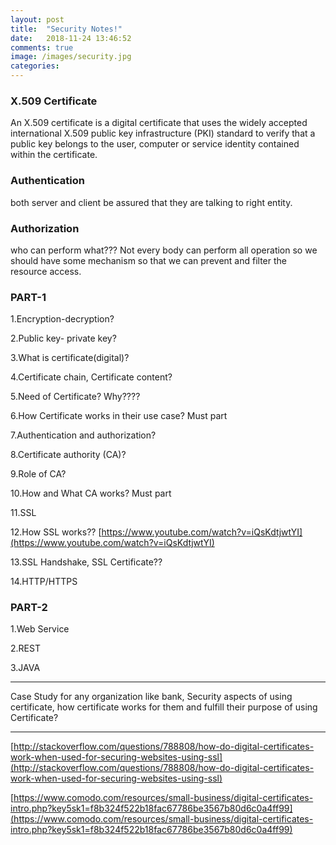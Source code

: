 ```yaml
---
layout: post
title:  "Security Notes!"
date:   2018-11-24 13:46:52
comments: true
image: /images/security.jpg
categories: 
---
```

### X.509 Certificate

An X.509 certificate is a digital certificate that uses the widely accepted international X.509 public key infrastructure (PKI) standard to verify that a public key belongs to the user, computer or service identity contained within the certificate.

### Authentication

both server and client be assured that they are talking to right entity.

### Authorization

who can perform what??? Not every body can perform all operation so we should have some mechanism so that we can prevent and filter the resource access.

### PART-1
	
1.Encryption-decryption?

2.Public key- private key?

3.What is certificate(digital)?

4.Certificate chain, Certificate content?

5.Need of Certificate? Why????

6.How Certificate works in their use case? Must part

7.Authentication and authorization?

8.Certificate authority (CA)?

9.Role of CA?

10.How and What CA works?   Must part

11.SSL

12.How SSL works??    [https://www.youtube.com/watch?v=iQsKdtjwtYI](https://www.youtube.com/watch?v=iQsKdtjwtYI)

13.SSL Handshake, SSL Certificate??

14.HTTP/HTTPS


### PART-2

1.Web Service

2.REST

3.JAVA

----

Case Study for any organization like bank, 
Security aspects of using certificate, how certificate works for them and fulfill their purpose of using Certificate?

----

[http://stackoverflow.com/questions/788808/how-do-digital-certificates-work-when-used-for-securing-websites-using-ssl](http://stackoverflow.com/questions/788808/how-do-digital-certificates-work-when-used-for-securing-websites-using-ssl)


[https://www.comodo.com/resources/small-business/digital-certificates-intro.php?key5sk1=f8b324f522b18fac67786be3567b80d6c0a4ff99](https://www.comodo.com/resources/small-business/digital-certificates-intro.php?key5sk1=f8b324f522b18fac67786be3567b80d6c0a4ff99)


